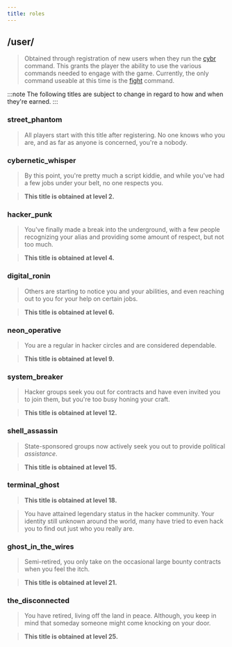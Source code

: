 ```yaml
---
title: roles
---
```


## /user/

> Obtained through registration of new users when they run the [cybr](/commands/cybr) command. This grants the player the ability to use the various commands needed to engage with the game. Currently, the only command useable at this time is the [fight](/commands/fight) command.

:::note
The following titles are subject to change in regard to how and when they're earned.
:::

### street_phantom

> All players start with this title after registering. No one knows who you are, and as far as anyone is concerned, you're a nobody.

### cybernetic_whisper

> By this point, you're pretty much a script kiddie, and while you've had a few jobs under your belt, no one respects you.

> **This title is obtained at level 2.**

### hacker_punk

> You've finally made a break into the underground, with a few people recognizing your alias and providing some amount of respect, but not too much.

> **This title is obtained at level 4.**

### digital_ronin

> Others are starting to notice you and your abilities, and even reaching out to you for your help on certain jobs.

> **This title is obtained at level 6.**

### neon_operative

> You are a regular in hacker circles and are considered dependable.

> **This title is obtained at level 9.**

### system_breaker

> Hacker groups seek you out for contracts and have even invited you to join them, but you're too busy honing your craft.

> **This title is obtained at level 12.**

### shell_assassin

> State-sponsored groups now actively seek you out to provide political _assistance_.

> **This title is obtained at level 15.**

### terminal_ghost

> **This title is obtained at level 18.**

> You have attained legendary status in the hacker community. Your identity still unknown around the world, many have tried to even hack you to find out just who you really are.

### ghost_in_the_wires

> Semi-retired, you only take on the occasional large bounty contracts when you feel the itch.

> **This title is obtained at level 21.**

### the_disconnected

> You have retired, living off the land in peace. Although, you keep in mind that someday someone might come knocking on your door.

> **This title is obtained at level 25.**
